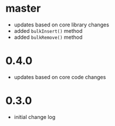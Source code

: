 # master
- updates based on core library changes
- added `bulkInsert()` method
- added `bulkRemove()` method

# 0.4.0
- updates based on core code changes

# 0.3.0
- initial change log
